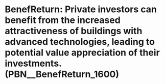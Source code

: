 # BenefReturn: __Private investors can benefit from the increased attractiveness of buildings with advanced technologies, leading to potential value appreciation of their investments.__ (PBN__BenefReturn_1600)

